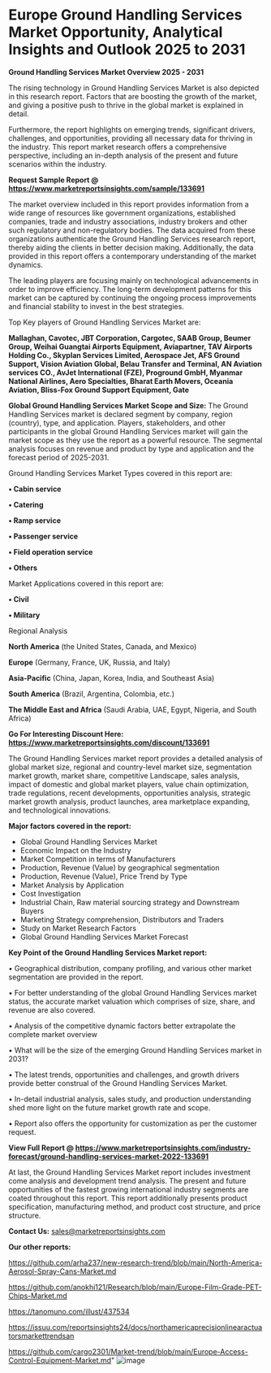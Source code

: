 # Europe Ground Handling Services Market Opportunity, Analytical Insights and Outlook 2025 to 2031

<Strong> Ground Handling Services Market Overview 2025 - 2031</strong>

The rising technology in Ground Handling Services Market is also depicted in this research report. Factors that are boosting the growth of the market, and giving a positive push to thrive in the global market is explained in detail.

Furthermore, the report highlights on emerging trends, significant drivers, challenges, and opportunities, providing all necessary data for thriving in the industry. This report market research offers a comprehensive perspective, including an in-depth analysis of the present and future scenarios within the industry.

<strong>Request Sample Report @ <a href=https://www.marketreportsinsights.com/sample/133691>https://www.marketreportsinsights.com/sample/133691</a></strong>

The market overview included in this report provides information from a wide range of resources like government organizations, established companies, trade and industry associations, industry brokers and other such regulatory and non-regulatory bodies. The data acquired from these organizations authenticate the Ground Handling Services research report, thereby aiding the clients in better decision making. Additionally, the data provided in this report offers a contemporary understanding of the market dynamics.

The leading players are focusing mainly on technological advancements in order to improve efficiency. The long-term development patterns for this market can be captured by continuing the ongoing process improvements and financial stability to invest in the best strategies.

Top Key players of Ground Handling Services Market are:

<strong>Mallaghan, Cavotec, JBT Corporation, Cargotec, SAAB Group, Beumer Group, Weihai Guangtai Airports Equipment, Aviapartner, TAV Airports Holding Co., Skyplan Services Limited, Aerospace Jet, AFS Ground Support, Vision Aviation Global, Belau Transfer and Terminal, AN Aviation services CO., AvJet International (FZE), Proground GmbH, Myanmar National Airlines, Aero Specialties, Bharat Earth Movers, Oceania Aviation, Bliss-Fox Ground Support Equipment, Gate</strong>

<strong><b>Global Ground Handling Services Market Scope and Size:</b></strong>
The Ground Handling Services market is declared segment by company, region (country), type, and application. Players, stakeholders, and other participants in the global Ground Handling Services market will gain the market scope as they use the report as a powerful resource. The segmental analysis focuses on revenue and product by type and application and the forecast period of 2025-2031.

Ground Handling Services Market Types covered in this report are:

<strong>• Cabin service

• Catering

• Ramp service

• Passenger service

• Field operation service

• Others</strong>

Market Applications covered in this report are:

<strong>• Civil

• Military</strong> 

Regional Analysis

<strong>North America</strong> (the United States, Canada, and Mexico)

<strong>Europe</strong> (Germany, France, UK, Russia, and Italy)

<strong>Asia-Pacific</strong> (China, Japan, Korea, India, and Southeast Asia)

<strong>South America</strong> (Brazil, Argentina, Colombia, etc.)

<strong>The Middle East and Africa</strong> (Saudi Arabia, UAE, Egypt, Nigeria, and South Africa)

<strong>Go For Interesting Discount Here: <a href=https://www.marketreportsinsights.com/discount/133691>https://www.marketreportsinsights.com/discount/133691</a></strong>

The Ground Handling Services market report provides a detailed analysis of global market size, regional and country-level market size, segmentation market growth, market share, competitive Landscape, sales analysis, impact of domestic and global market players, value chain optimization, trade regulations, recent developments, opportunities analysis, strategic market growth analysis, product launches, area marketplace expanding, and technological innovations.

<strong><b>Major factors covered in the report:</b></strong>
<ul>
  <li>Global Ground Handling Services Market </li>
  <li>Economic Impact on the Industry</li>
  <li>Market Competition in terms of Manufacturers</li>
  <li>Production, Revenue (Value) by geographical segmentation</li>
  <li>Production, Revenue (Value), Price Trend by Type</li>
  <li>Market Analysis by Application</li>
  <li>Cost Investigation</li>
  <li>Industrial Chain, Raw material sourcing strategy and Downstream Buyers</li>
  <li>Marketing Strategy comprehension, Distributors and Traders</li>
  <li>Study on Market Research Factors</li>
  <li>Global Ground Handling Services Market Forecast</li>
</ul>

<strong><b>Key Point of the Ground Handling Services Market report:</b></strong>

• Geographical distribution, company profiling, and various other market segmentation are provided in the report.

• For better understanding of the global Ground Handling Services market status, the accurate market valuation which comprises of size, share, and revenue are also covered.

• Analysis of the competitive dynamic factors better extrapolate the complete market overview

• What will be the size of the emerging Ground Handling Services market in 2031?

• The latest trends, opportunities and challenges, and growth drivers provide better construal of the Ground Handling Services Market.

• In-detail industrial analysis, sales study, and production understanding shed more light on the future market growth rate and scope.

• Report also offers the opportunity for customization as per the customer request.

<strong><b>View Full Report @ <a href=https://www.marketreportsinsights.com/industry-forecast/ground-handling-services-market-2022-133691>https://www.marketreportsinsights.com/industry-forecast/ground-handling-services-market-2022-133691</a></b></strong>


At last, the Ground Handling Services Market report includes investment come analysis and development trend analysis. The present and future opportunities of the fastest growing international industry segments are coated throughout this report. This report additionally presents product specification, manufacturing method, and product cost structure, and price structure.

<strong>Contact Us:</strong>
sales@marketreportsinsights.com

<strong>Our other reports:</strong>

<a href=https://github.com/arha237/new-research-trend/blob/main/North-America-Aerosol-Spray-Cans-Market.md>https://github.com/arha237/new-research-trend/blob/main/North-America-Aerosol-Spray-Cans-Market.md</a>

<a href=https://github.com/anokhi121/Research/blob/main/Europe-Film-Grade-PET-Chips-Market.md>https://github.com/anokhi121/Research/blob/main/Europe-Film-Grade-PET-Chips-Market.md</a>

<a href=https://tanomuno.com/illust/437534>https://tanomuno.com/illust/437534</a>

<a href=https://issuu.com/reportsinsights24/docs/northamericaprecisionlinearactuatorsmarkettrendsan>https://issuu.com/reportsinsights24/docs/northamericaprecisionlinearactuatorsmarkettrendsan</a>

<a href=https://github.com/cargo2301/Market-trend/blob/main/Europe-Access-Control-Equipment-Market.md>https://github.com/cargo2301/Market-trend/blob/main/Europe-Access-Control-Equipment-Market.md</a>"
![image](https://github.com/user-attachments/assets/ed721468-52a6-488a-9153-73d81abaea7f)
